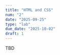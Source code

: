 ```yaml
---
title: "HTML and CSS"
num: "2"
date: "2025-09-25"
type: "lab"
due_date: "2025-10-02"
draft: 1
---
```


TBD